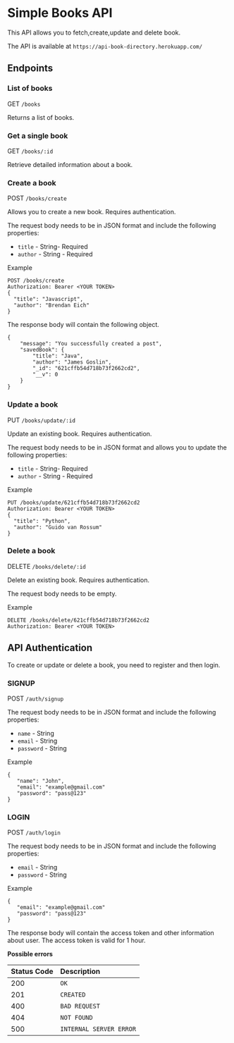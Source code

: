 # Simple Books API #

This API allows you to fetch,create,update and delete book.

The API is available at `https://api-book-directory.herokuapp.com/`

## Endpoints ##

### List of books ###

GET `/books`

Returns a list of books.

### Get a single book ###

GET `/books/:id`

Retrieve detailed information about a book.

### Create a book ###

POST `/books/create`

Allows you to create a new book. Requires authentication.

The request body needs to be in JSON format and include the following properties:

 - `title` - String- Required
 - `author` - String - Required

Example
```
POST /books/create
Authorization: Bearer <YOUR TOKEN>
{
  "title": "Javascript",
  "author": "Brendan Eich"
}
```

The response body will contain the following object.

```
{
    "message": "You successfully created a post",
    "savedBook": {
        "title": "Java",
        "author": "James Goslin",
        "_id": "621cffb54d718b73f2662cd2",
        "__v": 0
    }
}

```

### Update a book ###

PUT `/books/update/:id`

Update an existing book. Requires authentication.

The request body needs to be in JSON format and allows you to update the following properties:

 - `title` - String- Required
 - `author` - String - Required

 Example
```
PUT /books/update/621cffb54d718b73f2662cd2
Authorization: Bearer <YOUR TOKEN>
{
  "title": "Python",
  "author": "Guido van Rossum"
}
```

### Delete a book ###

DELETE `/books/delete/:id`

Delete an existing book. Requires authentication.

The request body needs to be empty.

 Example
```
DELETE /books/delete/621cffb54d718b73f2662cd2
Authorization: Bearer <YOUR TOKEN>
```

## API Authentication ##

To create or update or delete a book, you need to register and then login.

### SIGNUP ### 
POST `/auth/signup`

The request body needs to be in JSON format and include the following properties:

 - `name` - String
 - `email` - String
 - `password` - String

 Example

 ```
 {
    "name": "John",
    "email": "example@gmail.com"
    "password": "pass@123"
}
 ```

### LOGIN ### 
POST `/auth/login`

The request body needs to be in JSON format and include the following properties:

 - `email` - String
 - `password` - String

 Example

 ```
 {
    "email": "example@gmail.com"
    "password": "pass@123"
}
 ```

The response body will contain the access token and other information about user. The access token is valid for 1 hour.

**Possible errors**

| Status Code | Description |
| :--- | :--- |
| 200 | `OK` |
| 201 | `CREATED` |
| 400 | `BAD REQUEST` |
| 404 | `NOT FOUND` |
| 500 | `INTERNAL SERVER ERROR` |


